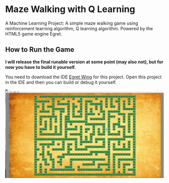 # Maze Walking with Q Learning

A Machine Learning Project: A simple maze walking game using reinforcement learning algorithm, Q learning algorithm. Powered by the HTML5 game engine Egret.

## How to Run the Game

**I will release the final runable version at some point (may also not), but for now you have to build it yourself.**

You need to download the IDE [Egret Wing](https://egret.com/en/products/wing.html) for this project. Open this project in the IDE and then you can build or debug it yourself.

![Screenshot](https://github.com/Shangbaize-Daoye/Maze-Walking-with-Q-Learning/raw/master/demo/screenshot.png)
